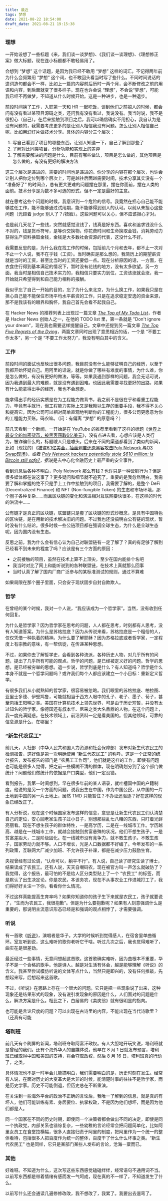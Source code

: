 ```yaml
---
title: 最近
tags: 梦想
date: 2021-08-22 18:54:00
draft_date: 2021-08-21 19:15:38
---
```



### 理想

一开始设想了一些标题《来，我们谈一谈梦想》、《我们谈一谈理想》、《理想修正案》做大标题，现在连小标题都不敢轻易用了。

会想到 “梦想” 这个话题，是因为我已经不敢用 “梦想” 这样的词汇。不记得两年前为什么会频繁用 “梦想” 这个词，也不敢回头看当时写了些什么。不同时间说话的遣词造句都会不一样，比如上一篇的内容前后历时一两个月，会不断修改之前的用语和内容，到后面就变了很多样子。现在也许会说 “理想”，不会说“梦想”，可能我已经不再做梦，不知道从什么时候开始。这是一种进步，也是一种退步。

前段时间换了工作，入职第一天和 HR 一起吃饭，谈到他们之前招人的时候，都会问有没有看过某项目源码之类，还问我有没有看过，我说没有。我当时说，我不是很担心（自己）。在后来接触到项目之后，我可以确信确实不用担心，我自认为是没有问题的，我需要考虑更多的是让别人相信我没有问题。怎么让别人相信自己呢，比如用幻灯片做技术分享。具体的内容分三个层次：

1. 写自己看到了项目的哪些东西，让别人知道一下，自己了解到那些了
2. 了解对比同类项目，分析功能和实现上的差异
3. 了解需要解决的问题是什么，目前有哪些做法，项目是怎么做的，其他项目是怎么做的，有没有更好的解决方法

这三个层次是递进的，需要的时间也是递进的。你分享的内容在那个层次，也许会让别人把你定位到哪个层次上，可是越往后面越需要时间，技术分享其实没有一个 “准备好了” 的时间点，总有更大更难的问题摆在那里，摆在你面前，摆在人类的面前。技术分享是为数不多可选的形式，但不一定是最好的主意。

就在思考这些个问题的时候，我意识到一个危险的信号。我竟然在担心自己能不能够胜任工作，能不能够通过试用期，能不能够得到别人的认可。以前从未担心这些问题（光顾着 judge 别人了？/捂脸）。这些问题可以关心，但不应该担心才对。

也是前几天花了一些钱，突然就感觉没钱了，钱真是好东西。喜欢和追求钱没什么不对的，钱是货币符号，是等价交换物，你花费时间和生命换取金钱，消耗劳动力获得生产资料换取金钱，金钱是大多数社会资源的代表，这没什么不好。

我需要反思的是，为什么我在找工作的时候，包括前几个月和去年，都不止一次对不止一个人说，我不在乎钱（工资）。当时确实是那么想的，我简历上的期望薪资就是当时的工资，甚至比当时的工资还要低一点。现在分析原因的话，一方面，在衣食住行得到基本满足的情况下，暂时没有花钱的地方，没有太多欲望。另一方面，我当时是相信自己技术实力的，我相信只要实力到位，工资该涨就会涨，我一开始就只希望得到和自己能力相称的报酬。

我似乎忘了自己一开始的目的，忘了为什么来北京，为什么换工作，如果我只是在担心自己能不能保住市场平均水平薪资的工作，只是在追求稳定安逸的资金来源，那不是我该有的眼界和胸怀，我自己首先会看不起我自己。

在 Hacker News 的推荐列表上出现过一篇文章 *[The Top of My Todo List](http://www.paulgraham.com/todo.html)*，作者是 Hacker News 创始人之一，在他的 TODO list 里，第一条就是 "Don't ignore your dream"，现在我也需要这样提醒自己。文章中还提到另一篇文章 *[The Top Five Regrets of the Dying](https://bronnieware.com/regrets-of-the-dying/)*，两篇文章同时出现了意思相近的话，一个是 “不要工作太多”，另一个是 “不要工作太努力”，我没有明白其中的含义。

### 工作

前段时间的面试也反映出很多问题，我目前没有什么能够证明自己的经历，以至于我都开始怀疑自己。用阿里的话说，就是你做了哪些有难度的事情，为什么难，你是怎么做的，有没有更好的做法，等等。如果我遇到那样的问题，我会无话可说，因为我遇到最大的难题，就是没有遇到困难。也因此我需要寻找更好的出路，如果有什么能拿得出手的经历，我也不会想走。

能拿得出手的经历实质是在为工程能力做背书，我之前不是很在乎和看重工程能力，毕竟有手就行，但工程能力实际上又是我赖以生存的重要手段，我不得不关心和提高它，因为公司可以相对简单直观地判断你的工程能力，很多公司更愿意为你的工程能力买账。码农嘛。（问：有偏离 “梦想” 的原意吗？）

前几天看到一个新闻，一开始是在 YouTube 的推荐里看到了这样的标题《[世界上最安全的加密货币，被黑客窃取6亿美元](https://www.youtube.com/watch?v=yLmcxQfHtiM)》，没有点进去看，心想应该是人类行为，被诈骗什么的，标题唬人只是噱头。后来在不同的渠道都看到了类似的新闻，比如（现找的）《[被盗6.1亿美金，抽丝剥茧还原黑客攻击Poly Network 与O3 Swap现场](https://new.qq.com/omn/20210813/20210813A09TMN00.html)》，或者 *[Poly Network hackers potentially stole $610 million: Is Bitcoin still safe?](https://www.zdnet.com/article/poly-network-hackers-potentially-stole-610-million-is-bitcoin-still-safe/)*，据说是去中心化金融历史上最严重的安全事件。

看到消息后各种不明白，Poly Network 那么有钱？也许只是一种营销行为？但是很多媒体都在说这事了？更多疑问和细节就不追究了。重要的是我忽然明白，我需要了解和掌握的绝不只是手上工作中接触到的项目，我需要了解的，是整个 DeFi (Decentralized Finance) 和 NFT (Non-fungible Token) 的生态和市场环境，那个圈子各种复杂……而且区块链的变化和演进相对互联网要快很多，在这样的时代的洪流中……

公有链才是真正的区块链，联盟链只是套了区块链的形式炒概念，是具有中国特色的区块链，是在用新的技术解决旧的问题。不过我也还没搞明白公有链的现状，暂时没有什么结论。很多时候一些公链项目都在强调全球生态，为什么是全球生态呢，因为国内没有生态。

反思之前，我为什么会有信心认为自己对联盟链有一定了解了？真的有足够了解到已经看不到未来的程度了吗？应该是有三个方面的原因：

- 之前接触的项目，虽然在技术上算不上顶尖，至少在国内能排个名吧
- 我当时对比了网上和能听说到的各种联盟链，在技术上真就那么回事
- 当时认真了解了国内厂商广泛参与的某标准测试的规则，通过不算难

如果局限在那个圈子里面，只会安于现状固步自封自欺欺人。

### 哲学

在曾经的某个时候，我对一个人说，“我应该成为一个哲学家”。当然，没有收到任何回复。

为什么是哲学家？因为哲学家在思考的问题，人人都在思考，时刻都有人思考，没有人知道答案。为什么是苏格拉底？因为从传说来看，苏格拉底是一个粗俗的人，仅仅凭借一种执着的精神。为什么要了解耶稣？因为苏格拉底或者哲学家，一定程度上有宗教的意味，有一帮信徒，在传递某种思想。

不过，如果你去了解哲学史，会看到各种流派，各种历史人物，对几乎所有的问题，提出了几乎所有可能的观点。哲学的问题，是已经被定义好的问题。哲学的思想，是已经被穷举的思想。退一步说，哲学到底是什么？有人知道吗？哲学是什么本身不就是一个哲学问题吗？或许我们每个人都应该建立一个小目标：重新定义哲学。

有很多我们从小就熟知的哲学家，很容易被忽略。我们眼里的苏格拉底、柏拉图、亚里士多德、伊壁鸠鲁，可能就相当于西方人眼中的孔子、老子、墨子、荀子，甚至包括王阳明之类。美国在计算机技术上领先世界，可是由于历史短暂，并没有太过知名的哲学家，像德国还有叔本华、尼采之类大名鼎鼎的人物。在这个问题上，我一度充满疑惑。在技术领域上，前沿资料一定是看美国的。但其他领域，可靠的信息源是什么、在哪里？

### “新生代农民工”

前几天，人社部（中华人民共和国人力资源和社会保障部）发布对新生代农民工的 [检测报告](http://www.mohrss.gov.cn/SYrlzyhshbzb/jiuye/gzdt/202108/t20210816_420736.html)，这好像是第一次明确使用 “新生代农民工” 的称呼。这是一个正常的统计报告，发布报告的部门是 “农民工工作司”，他们就是这样的工作，即使有问题也可能是很多人觉得，把之前一些模糊不清的群体，现在明确划分到了这个部门做统计？问题他们做统计的依据是户口类型，他们一定没错。

看到报告，我第一时间想到，早在很多年前的某人语录，就吐槽国中国的户籍制度。他说的是另一个方面的问题，说我出生在中国，作为中国公民，从中国的一片土地到中国的另一片土地上，居然 TMD 只能暂住？不办证还驱逐？好在这样的现象已经改正了。

有人分析说，现在这个时候国家发布这样的信息，意思是让新生代农民工们认清楚自己的定位，安心回老家生孩子过小日子，别想那些乱七八糟的东西，只盯着光鲜亮丽看。现在不想生孩子的群体特性，一是高学历，二是在一线城市工作。学历越高、越是在一线城市工作，就越会接触到贫富悬殊的状况。他们不想生孩子，一是贫富差距大，二是阶级固化。在一线城市没有竞争力，就不敢生孩子。不敢生孩子，国家劳动力就不够。人口不增长，光是人口数据都不好编了。今年发布的一系列政策，互联网大厂减少加班、不允许孩子补课，都是在减少压力鼓励生育。

央视曾经有过论调，“认命可以，躺平不行”。有人说，自己读了研究生读了博士，结果读成了农民工。还有人说，天天自嘲码农，现在被官方叫一声怎么就破防了？我觉得，这个报告，最可怕的不是给人区分类型贴上了一个 “农民工” 的标签，而是默认了出生决定论。你是农民，本该务农，现在不从事农业工作进城打工了，我们得好好关注一下你，看看你什么情况。

不过这样真能提高生育率吗？如果你知道你的孩子生下来就是农民工，孩子就要说了，“生而为农民工，我很抱歉”。但是为什么要抱歉呢？如果有人刻意强调什么是重要的，那说明主流意识形态已经是和强调的观点相悖了，才需要强调。

### 听说

有一首歌《[听说](https://www.youtube.com/watch?v=clYdjZKrsbU)》，演唱者是华子。大学的时候听到觉得感人，在宿舍里单曲循环。室友听到说，这么难听的歌你老听它干啥。听过几次之后，我也觉得难听了，曲实在是很差劲。

最近经过一些事情，无意间想起这首歌。这首歌确实难听，因为曲根本不重要，华子不是一个合格的歌手。他是诗人。越是对生活有体会，越是能够理解《听说》的含义。我甚至尝试模仿听说的文体写点什么，当然只是即兴的，没有任何推敲，先想起来写，后想起来这首歌。

不过，《听说》在思路上存在一个很大的问题。它只是把一些现象说了出来，这种现象还是结果形式的现象，没有说引发现象的原因是什么，人们面对的问题是什么，解决方案是什么。相比之下，白居易的《卖炭翁》就有很明显的指向。

也可能是言论尺度的问题？可以出现在古诗里的内容，不能出现在当代诗歌里？（还真有可能

### 塔利班

前几天有个刷屏的新闻，塔利班夺取阿富汗政权。有人大胆地开玩笑说，塔利班就是曾经的我们。还有个海外华人的自媒体说，他早在 8 月 1 日就发布预言，塔利班已经取得中国和美国的支持，将会夺取政权，然后 8 月 16 日，塔利班真的行动了，之类。

具体情况也不是一时半会儿能搞明白，我们需要明白的是，历史时刻在发生。经常有人说，在面对历史的大变革大是大非的时候，能清楚时事的往往不是哲学家，而是历史学家。历史不可能倒退，但历史总在不断重演。

在关注到一些海外平台的政治不正确的言论后，我唯一了解到的信息，就是真的有坏人，他们可能训练有素、身居要位、执掌权政，不是因为他们想坏，而是因为他们都是人。

同一个国家在不同的历史时期，即使同一个决策者都会做出不同的决定，即使是同一个执政党，内部关系也错综复杂，一些幼稚的言论经常会把问题简单化，比如阿里女员工在食堂拉横幅，很多人直接归责于阿里的制度，把阿里作为一个统一的整体看待，包括很多人把百度作为统一的整体，百度干了什么什么坏事之类。“新生代农民工” 也是同样，它只是某部门某些人发布的言论，沧海一粟而已。

### 其他

好难呀。不知道为什么，这次写这些东西感觉磕磕绊绊，经常语句不通用词不当。以前写东西都是带着情绪有感而发一气呵成，现在真的不一样了，不知道发生了什么。

以前写什么还会通读几遍修修改改，我不想改了，我累了。我要出去遛弯了。

